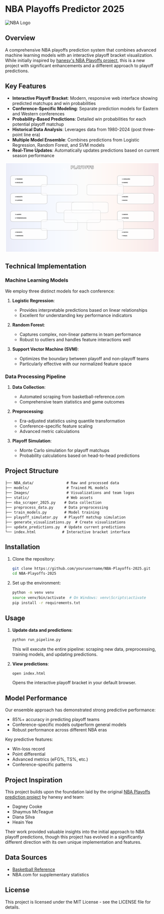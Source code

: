 # NBA Playoffs Predictor 2025

![NBA Logo](Images/nba_no_background.png)

## Overview

A comprehensive NBA playoffs prediction system that combines advanced machine learning models with an interactive playoff bracket visualization. While initially inspired by [hanesy's NBA Playoffs project](https://github.com/hanesy/NBA_Playoffs), this is a new project with significant enhancements and a different approach to playoff predictions.

## Key Features

- **Interactive Playoff Bracket**: Modern, responsive web interface showing predicted matchups and win probabilities
- **Conference-Specific Modeling**: Separate prediction models for Eastern and Western conferences
- **Probability-Based Predictions**: Detailed win probabilities for each potential playoff matchup
- **Historical Data Analysis**: Leverages data from 1980-2024 (post three-point line era)
- **Multiple Model Ensemble**: Combines predictions from Logistic Regression, Random Forest, and SVM models
- **Real-Time Updates**: Automatically updates predictions based on current season performance

![Playoff Bracket Preview](Images/playoff_bracket.png)

## Technical Implementation

### Machine Learning Models

We employ three distinct models for each conference:

1. **Logistic Regression**: 
   - Provides interpretable predictions based on linear relationships
   - Excellent for understanding key performance indicators

2. **Random Forest**: 
   - Captures complex, non-linear patterns in team performance
   - Robust to outliers and handles feature interactions well

3. **Support Vector Machine (SVM)**:
   - Optimizes the boundary between playoff and non-playoff teams
   - Particularly effective with our normalized feature space

### Data Processing Pipeline

1. **Data Collection**: 
   - Automated scraping from basketball-reference.com
   - Comprehensive team statistics and game outcomes

2. **Preprocessing**:
   - Era-adjusted statistics using quantile transformation
   - Conference-specific feature scaling
   - Advanced metric calculations

3. **Playoff Simulation**:
   - Monte Carlo simulation for playoff matchups
   - Probability calculations based on head-to-head predictions

## Project Structure

```
├── NBA_data/               # Raw and processed data
├── models/                 # Trained ML models
├── Images/                 # Visualizations and team logos
├── static/                 # Web assets
├── nba_scraper_2025.py    # Data collection
├── preprocess_data.py     # Data preprocessing
├── train_models.py        # Model training
├── playoff_simulator.py   # Playoff matchup simulation
├── generate_visualizations.py  # Create visualizations
├── update_predictions.py  # Update current predictions
└── index.html            # Interactive bracket interface
```

## Installation

1. Clone the repository:
   ```bash
   git clone https://github.com/yourusername/NBA-Playoffs-2025.git
   cd NBA-Playoffs-2025
   ```

2. Set up the environment:
   ```bash
   python -m venv venv
   source venv/bin/activate  # On Windows: venv\Scripts\activate
   pip install -r requirements.txt
   ```

## Usage

1. **Update data and predictions**:
   ```bash
   python run_pipeline.py
   ```
   This will execute the entire pipeline: scraping new data, preprocessing, training models, and updating predictions.

2. **View predictions**:
   ```bash
   open index.html
   ```
   Opens the interactive playoff bracket in your default browser.

## Model Performance

Our ensemble approach has demonstrated strong predictive performance:
- 85%+ accuracy in predicting playoff teams
- Conference-specific models outperform general models
- Robust performance across different NBA eras

Key predictive features:
- Win-loss record
- Point differential
- Advanced metrics (eFG%, TS%, etc.)
- Conference-specific patterns

## Project Inspiration

This project builds upon the foundation laid by the original [NBA Playoffs prediction project](https://github.com/hanesy/NBA_Playoffs) by hanesy and team:
- Dagney Cooke
- Shaymus McTeague
- Diana Silva
- Heain Yee

Their work provided valuable insights into the initial approach to NBA playoff predictions, though this project has evolved in a significantly different direction with its own unique implementation and features.

## Data Sources

- [Basketball Reference](https://www.basketball-reference.com/)
- NBA.com for supplementary statistics

## License

This project is licensed under the MIT License - see the LICENSE file for details.